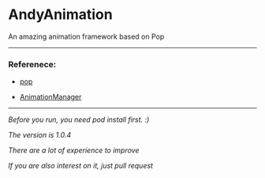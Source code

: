 # AndyAnimation
An amazing animation framework based on Pop

---

### __Referenece:__

* [pop](https://github.com/facebook/pop)

* [AnimationManager](https://github.com/brainoffline/AnimationManager)

---
_Before you run, you need pod install first. :)_

_The version is 1.0.4_

_There are a lot of experience to improve_

_If you are also interest on it, just pull request_
